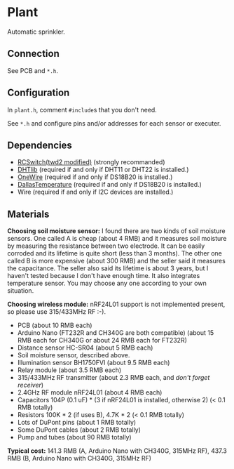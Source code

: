 # Plant

Automatic sprinkler.

## Connection

See PCB and `*.h`.

## Configuration

In `plant.h`, comment `#include`s that you don't need.

See `*.h` and configure pins and/or addresses for each sensor or executer.

## Dependencies

- [RCSwitch(twd2 modified)](https://github.com/twd2/RCSwitch) (strongly recommanded)
- [DHTlib](http://playground.arduino.cc/Main/DHTLib) (required if and only if DHT11 or DHT22 is installed.)
- [OneWire](http://playground.arduino.cc/Learning/OneWire) (required if and only if DS18B20 is installed.)
- [DallasTemperature](https://github.com/milesburton/Arduino-Temperature-Control-Library) (required if and only if DS18B20 is installed.)
- Wire (required if and only if I2C devices are installed.)

## Materials

**Choosing soil moisture sensor:** I found there are two kinds of soil moisture sensors. One called A is cheap (about 4 RMB) and it measures soil moisture by measuring the resistance between two electrode. It can be easily corroded and its lifetime is quite short (less than 3 months). The other one called B is more expensive (about 300 RMB) and the seller said it measures the capacitance. The seller also said its lifetime is about 3 years, but I haven't tested because I don't have enough time. It also integrates temperature sensor. You may choose any one according to your own situation.

**Choosing wireless module:** nRF24L01 support is not implemented present, so please use 315/433MHz RF :-).

- PCB (about 10 RMB each)
- Arduino Nano (FT232R and CH340G are both compatible) (about 15 RMB each for CH340G or about 24 RMB each for FT232R)
- Distance sensor HC-SR04 (about 5 RMB each)
- Soil moisture sensor, described above.
- Illumination sensor BH1750FVI (about 9.5 RMB each)
- Relay module (about 3.5 RMB each)
- 315/433MHz RF transmitter (about 2.3 RMB each, and *don't forget receiver*)
- 2.4GHz RF module nRF24L01 (about 4 RMB each)
- Capacitors 104P (0.1 uF) * (3 if nRF24L01 is installed, otherwise 2) (< 0.1 RMB totally)
- Resistors 100K * 2 (if uses B), 4.7K * 2 (< 0.1 RMB totally)
- Lots of DuPont pins (about 1 RMB totally)
- Some DuPont cables (about 2 RMB totally)
- Pump and tubes (about 90 RMB totally)

**Typical cost:** 141.3 RMB (A, Arduino Nano with CH340G, 315MHz RF), 437.3 RMB (B, Arduino Nano with CH340G, 315MHz RF)